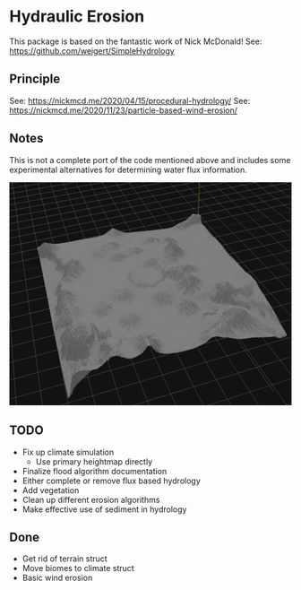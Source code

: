 # Hydraulic Erosion
This package is based on the fantastic work of Nick McDonald!
See: https://github.com/weigert/SimpleHydrology

## Principle

See: https://nickmcd.me/2020/04/15/procedural-hydrology/
See: https://nickmcd.me/2020/11/23/particle-based-wind-erosion/

## Notes

This is not a complete port of the code mentioned above and includes some experimental alternatives for determining water flux information.

![alt text](https://raw.githubusercontent.com/Flokey82/go_gens/master/genmap2derosion/images/screenshot.png "Eroded map")

## TODO
* Fix up climate simulation
  * Use primary heightmap directly
* Finalize flood algorithm documentation
* Either complete or remove flux based hydrology
* Add vegetation
* Clean up different erosion algorithms
* Make effective use of sediment in hydrology

## Done
* Get rid of terrain struct
* Move biomes to climate struct
* Basic wind erosion
